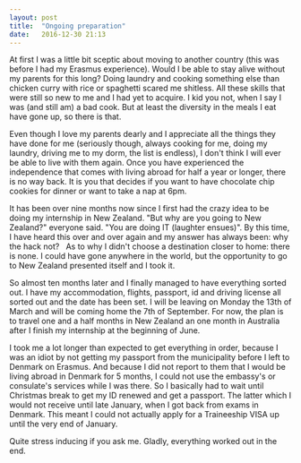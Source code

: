 ```yaml
---
layout: post
title:  "Ongoing preparation"
date:   2016-12-30 21:13
---
```


At first I was a little bit sceptic about moving to another country (this was before I had my Erasmus experience). Would I be able to stay alive without my parents for this long? Doing laundry and cooking something else than chicken curry with rice or spaghetti scared me shitless. All these skills that were still so new to me and I had yet to acquire. I kid you not, when I say I was (and still am) a bad cook. But at least the diversity in the meals I eat have gone up, so there is that.

Even though I love my parents dearly and I appreciate all the things they have done for me (seriously though, always cooking for me, doing my laundry, driving me to my dorm, the list is endless), I don't think I will ever be able to live with them again. Once you have experienced the independence that comes with living abroad for half a year or longer, there is no way back. It is you that decides if you want to have chocolate chip cookies for dinner or want to take a nap at 6pm.

It has been over nine months now since I first had the crazy idea to be doing my internship in New Zealand. "But why are you going to New Zealand?" everyone said. "You are doing IT (laughter ensues)". By this time, I have heard this over and over again and my answer has always been: why the hack not?   As to why I didn't choose a destination closer to home: there is none. I could have gone anywhere in the world, but the opportunity to go to New Zealand presented itself and I took it.

So almost ten months later and I finally managed to have everything sorted out. I have my accommodation, flights, passport, id and driving license all sorted out and the date has been set. I will be leaving on Monday the 13th of March and will be coming home the 7th of September. For now, the plan is to travel one and a half months in New Zealand an one month in Australia after I finish my internship at the beginning of June.

I took me a lot longer than expected to get everything in order, because I was an idiot by not getting my passport from the municipality before I left to Denmark on Erasmus. And because I did not report to them that I would be living abroad in Denmark for 5 months, I could not use the embassy's or consulate's services while I was there. So I basically had to wait until Christmas break to get my ID renewed and get a passport. The latter which  I would not receive until late January, when I got back from exams in Denmark. This meant I could not actually apply for a Traineeship VISA up until the very end of January.

Quite stress inducing if you ask me. Gladly, everything worked out in the end.
